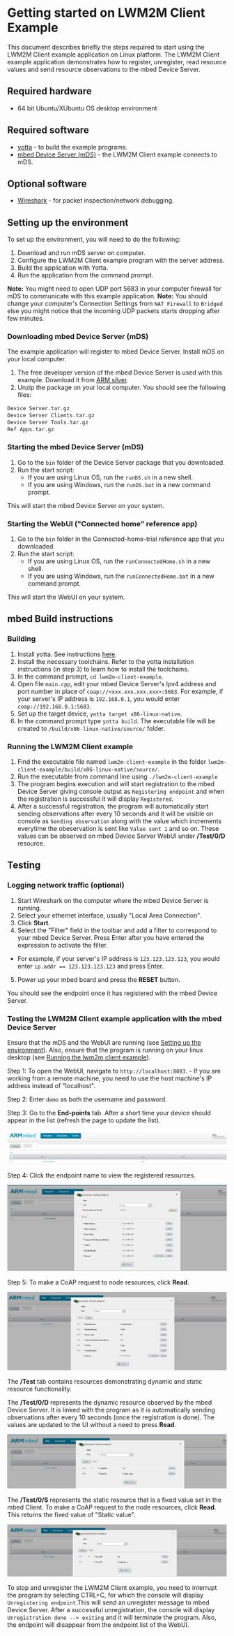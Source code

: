 # Getting started on LWM2M Client Example

This document describes briefly the steps required to start using the LWM2M Client example application on Linux platform. The LWM2M Client example application demonstrates how to register, unregister, read resource values and send resource observations to the mbed Device Server.

## Required hardware

* 64 bit Ubuntu/XUbuntu OS desktop environment 

## Required software

* [yotta](http://docs.yottabuild.org/#installing) - to build the example programs.
* [mbed Device Server (mDS)](#download-mbed-device-server-mds) - the LWM2M Client example connects to mDS.

## Optional software
* [Wireshark](https://www.wireshark.org/) - for packet inspection/network debugging.

## Setting up the environment

To set up the environment, you will need to do the following:

1. Download and run mDS server on computer.
2. Configure the LWM2M Client example program with the server address.
3. Build the application with Yotta.
4. Run the application from the command prompt.

**Note:** You might need to open UDP port 5683 in your computer firewall for mDS to communicate with this example application.
**Note:** You should change your computer's Connection Settings from `NAT Firewall` to `Bridged` else you might notice that the incoming UDP packets starts dropping after few minutes. 

### Downloading mbed Device Server (mDS)

The example application will register to mbed Device Server. Install mDS on your local computer.

1. The free developer version of the mbed Device Server is used with this example. Download it from [ARM silver](https://silver.arm.com/browse/SEN00).
2. Unzip the package on your local computer. You should see the following files:
```
Device Server.tar.gz
Device Server Clients.tar.gz
Device Server Tools.tar.gz
Ref Apps.tar.gz
```

### Starting the mbed Device Server (mDS)

1. Go to the `bin` folder of the Device Server package that you downloaded.
2. Run the start script:
    - If you are using Linux OS, run the `runDS.sh` in a new shell.
    - If you are using Windows, run the `runDS.bat` in a new command prompt.
		
This will start the mbed Device Server on your system.
		
### Starting the WebUI ("Connected home" reference app)

1. Go to the `bin` folder in the Connected-home-trial reference app that you downloaded.
2. Run the start script:	
    - If you are using Linux OS, run the `runConnectedHome.sh` in a new shell.	
    - If you are using Windows, run the `runConnectedHome.bat` in a new command prompt.	
		
This will start the WebUI on your system.	
		
## mbed Build instructions		
		
### Building

1. Install yotta. See instructions [here](http://docs.yottabuild.org/#installing).
2. Install the necessary toolchains. Refer to the yotta installation instructions (in step 3) to learn how to install the toolchains.
3. In the command prompt, `cd lwm2m-client-example`.
4. Open file `main.cpp`, edit your mbed Device Server's Ipv4 address and port number in place of `coap://<xxx.xxx.xxx.xxx>:5683`. For example, if your server's IP address is `192.168.0.1`, you would enter `coap://192.168.0.1:5683`.
5. Set up the target device, `yotta target x86-linux-native`.
6. In the command prompt type `yotta build`. The executable file will be created to `/build/x86-linux-native/source/` folder.

### Running the LWM2M Client example

1. Find the executable file named `lwm2m-client-example` in the folder `lwm2m-client-example/build/x86-linux-native/source/`.
2. Run the executable from command line using `./lwm2m-client-example`
3. The program begins execution and will start registration to the mbed Device Server giving console output as `Registering endpoint` and when the registration is successful it will display `Registered`.
4. After a successful registration, the program will automatically start sending observations after every 10 seconds and it will be visible on console as `Sending observation` along with the value which increments everytime the obeservation is sent like `Value sent 1` and so on. These values can be observed on mbed Device Server WebUI under **/Test/0/D** resource.

## Testing

### Logging network traffic (optional)

1. Start Wireshark on the computer where the mbed Device Server is running.
2. Select your ethernet interface, usually "Local Area Connection".
3. Click **Start**.
4. Select the "Filter" field in the toolbar and add a filter to correspond to your mbed Device Server. Press Enter after you have entered the expression to activate the filter.
  - For example, if your server's IP address is `123.123.123.123`, you would enter `ip.addr == 123.123.123.123` and press Enter.
5. Power up your mbed board and press the **RESET** button.

You should see the endpoint once it has registered with the mbed Device Server.

### Testing the LWM2M Client example application with the mbed Device Server

Ensure that the mDS and the WebUI are running (see [Setting up the environment](#setting-up-the-environment)). Also, ensure that the program is running on your linux desktop (see [Running the lwm2m client example](#running-the-lwm2m-client-example)).

Step 1: To open the WebUI, navigate to `http://localhost:8083`.
    - If you are working from a remote machine, you need to use the host machine's IP address instead of "localhost".

Step 2: Enter `demo` as both the username and password.

Step 3: Go to the **End-points** tab. After a short time your device should appear in the list (refresh the page to update the list).

![Node registered](img/registered.jpg)

Step 4: Click the endpoint name to view the registered resources. 

![Resource list](img/endpoint_resources.jpg)

Step 5: To make a CoAP request to node resources, click **Read**.

![Read resources](img/read_resources.jpg)

The **/Test** tab contains resources demonstrating dynamic and static resource functionality. 

The **/Test/0/D** represents the dynamic resource observed by the mbed Device Server. It is linked with the program as it is automatically sending observations after every 10 seconds (once the registration is done). The values are updated to the UI without a need to press **Read**.

![Dynamic Resource](img/dynamic_resource.jpg)

The **/Test/0/S** represents the static resource that is a fixed value set in the mbed Client. To make a CoAP request to the node resources, click **Read**. This returns the fixed value of "Static value".

![Static Resource](img/static_resource.jpg)

To stop and unregister the LWM2M Client example, you need to interrupt the program by selecting CTRL+C, for which the console will display `Unregistering endpoint`.This will send an unregister message to mbed Device Server. After a successful unregistration, the console will display `Unregistration done --> exiting` and it will terminate the program. Also, the endpoint will disappear from the endpoint list of the WebUI.
